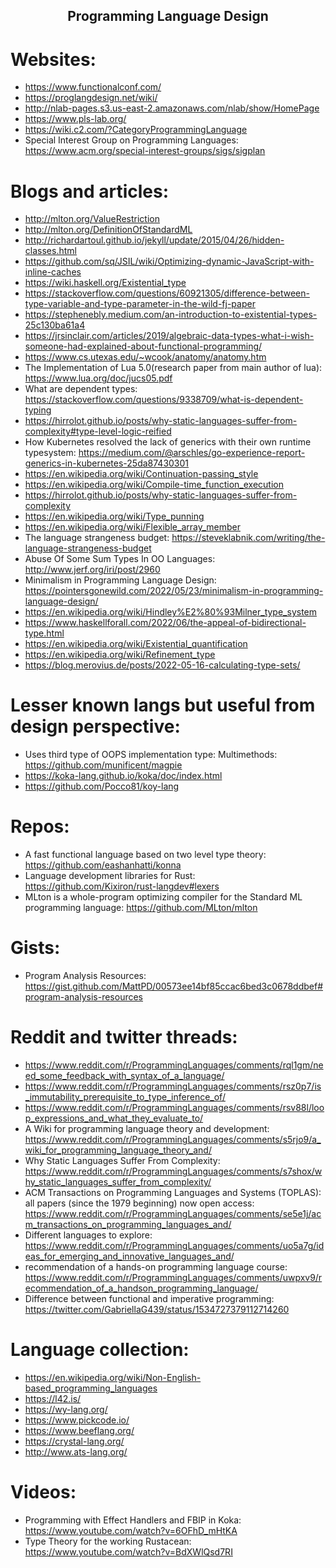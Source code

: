 <h2 align="center">Programming Language Design</h2>

# Websites:

- https://www.functionalconf.com/
- https://proglangdesign.net/wiki/
- http://nlab-pages.s3.us-east-2.amazonaws.com/nlab/show/HomePage
- https://www.pls-lab.org/
- https://wiki.c2.com/?CategoryProgrammingLanguage
- Special Interest Group on Programming Languages: https://www.acm.org/special-interest-groups/sigs/sigplan

# Blogs and articles:

- http://mlton.org/ValueRestriction
- http://mlton.org/DefinitionOfStandardML
- http://richardartoul.github.io/jekyll/update/2015/04/26/hidden-classes.html
- https://github.com/sq/JSIL/wiki/Optimizing-dynamic-JavaScript-with-inline-caches
- https://wiki.haskell.org/Existential_type
- https://stackoverflow.com/questions/60921305/difference-between-type-variable-and-type-parameter-in-the-wild-fj-paper
- https://stephenebly.medium.com/an-introduction-to-existential-types-25c130ba61a4
- https://jrsinclair.com/articles/2019/algebraic-data-types-what-i-wish-someone-had-explained-about-functional-programming/
- https://www.cs.utexas.edu/~wcook/anatomy/anatomy.htm
- The Implementation of Lua 5.0(research paper from main author of lua): https://www.lua.org/doc/jucs05.pdf
- What are dependent types: https://stackoverflow.com/questions/9338709/what-is-dependent-typing
- https://hirrolot.github.io/posts/why-static-languages-suffer-from-complexity#type-level-logic-reified
- How Kubernetes resolved the lack of generics with their own runtime typesystem: https://medium.com/@arschles/go-experience-report-generics-in-kubernetes-25da87430301
- https://en.wikipedia.org/wiki/Continuation-passing_style
- https://en.wikipedia.org/wiki/Compile-time_function_execution
- https://hirrolot.github.io/posts/why-static-languages-suffer-from-complexity
- https://en.wikipedia.org/wiki/Type_punning
- https://en.wikipedia.org/wiki/Flexible_array_member
- The language strangeness budget: https://steveklabnik.com/writing/the-language-strangeness-budget
- Abuse Of Some Sum Types In OO Languages: http://www.jerf.org/iri/post/2960
- Minimalism in Programming Language Design: https://pointersgonewild.com/2022/05/23/minimalism-in-programming-language-design/
- https://en.wikipedia.org/wiki/Hindley%E2%80%93Milner_type_system
- https://www.haskellforall.com/2022/06/the-appeal-of-bidirectional-type.html
- https://en.wikipedia.org/wiki/Existential_quantification
- https://en.wikipedia.org/wiki/Refinement_type
- https://blog.merovius.de/posts/2022-05-16-calculating-type-sets/

# Lesser known langs but useful from design perspective:

- Uses third type of OOPS implementation type: Multimethods: https://github.com/munificent/magpie
- https://koka-lang.github.io/koka/doc/index.html
- https://github.com/Pocco81/koy-lang

# Repos:

- A fast functional language based on two level type theory: https://github.com/eashanhatti/konna
- Language development libraries for Rust: https://github.com/Kixiron/rust-langdev#lexers
- MLton is a whole-program optimizing compiler for the Standard ML programming language: https://github.com/MLton/mlton

# Gists:

- Program Analysis Resources: https://gist.github.com/MattPD/00573ee14bf85ccac6bed3c0678ddbef#program-analysis-resources

# Reddit and twitter threads:

- https://www.reddit.com/r/ProgrammingLanguages/comments/rql1gm/need_some_feedback_with_syntax_of_a_language/
- https://www.reddit.com/r/ProgrammingLanguages/comments/rsz0p7/is_immutability_prerequisite_to_type_inference_of/
- https://www.reddit.com/r/ProgrammingLanguages/comments/rsv88l/loop_expressions_and_what_they_evaluate_to/
- A Wiki for programming language theory and development: https://www.reddit.com/r/ProgrammingLanguages/comments/s5rjo9/a_wiki_for_programming_language_theory_and/
- Why Static Languages Suffer From Complexity: https://www.reddit.com/r/ProgrammingLanguages/comments/s7shox/why_static_languages_suffer_from_complexity/
- ACM Transactions on Programming Languages and Systems (TOPLAS): all papers (since the 1979 beginning) now open access: https://www.reddit.com/r/ProgrammingLanguages/comments/se5e1j/acm_transactions_on_programming_languages_and/
- Different languages to explore: https://www.reddit.com/r/ProgrammingLanguages/comments/uo5a7g/ideas_for_emerging_and_innovative_languages_and/
- recommendation of a hands-on programming language course: https://www.reddit.com/r/ProgrammingLanguages/comments/uwpxv9/recommendation_of_a_handson_programming_language/
- Difference between functional and imperative programming: https://twitter.com/GabriellaG439/status/1534727379112714260

# Language collection:

- https://en.wikipedia.org/wiki/Non-English-based_programming_languages
- https://l42.is/
- https://wy-lang.org/
- https://www.pickcode.io/
- https://www.beeflang.org/
- https://crystal-lang.org/
- http://www.ats-lang.org/

# Videos:

- Programming with Effect Handlers and FBIP in Koka: https://www.youtube.com/watch?v=6OFhD_mHtKA
- Type Theory for the working Rustacean: https://www.youtube.com/watch?v=BdXWlQsd7RI
